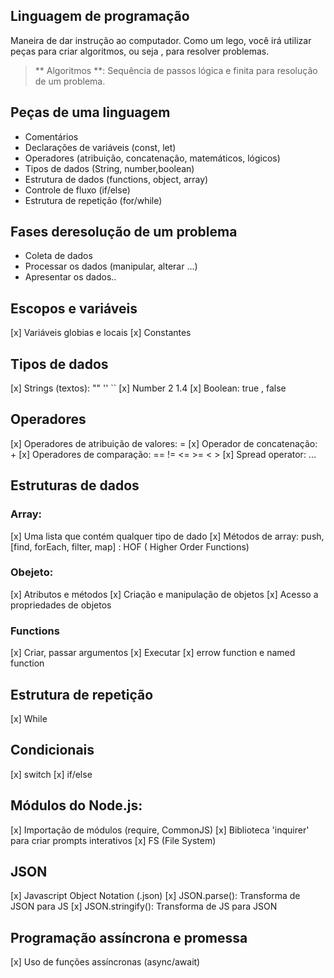 ## Linguagem de programação

Maneira de dar instrução ao computador.
Como um lego, você irá utilizar peças para criar algoritmos, ou seja , para resolver problemas.

> ** Algoritmos **: Sequência de passos lógica e finita para resolução de um problema.

## Peças de uma linguagem

- Comentários
- Declarações de variáveis (const, let)
- Operadores (atribuição, concatenação, matemáticos, lógicos)
- Tipos de dados (String, number,boolean)
- Estrutura de dados (functions, object, array)
- Controle de fluxo (if/else)
- Estrutura de repetição (for/while)

## Fases deresolução de um problema

- Coleta de dados
- Processar os dados (manipular, alterar ...)
- Apresentar os dados..

## Escopos e variáveis

[x] Variáveis globias e locais
[x] Constantes

## Tipos de dados

[x] Strings (textos): "" '' ``
[x] Number 2 1.4
[x] Boolean: true , false

## Operadores 

[x] Operadores de atribuição de valores: =
[x] Operador de concatenação: +
[x] Operadores de comparação: == != <= >= < > 
[x] Spread operator: ...

## Estruturas de dados

### Array:

[x] Uma lista que contém qualquer tipo de dado
[x] Métodos de array: push, [find, forEach, filter, map] : HOF ( Higher Order Functions)

### Obejeto:

[x] Atributos e métodos
[x] Criação e manipulação de objetos
[x] Acesso a propriedades de objetos

### Functions

[x] Criar, passar argumentos
[x] Executar
[x] errow function e named function

## Estrutura de repetição

[x] While

## Condicionais

[x] switch
[x] if/else

## Módulos do Node.js:

[x] Importação de módulos (require, CommonJS)
[x] Biblioteca 'inquirer' para criar prompts interativos
[x] FS (File System)

## JSON

[x] Javascript Object Notation (.json)
[x] JSON.parse(): Transforma de JSON para JS
[x] JSON.stringify(): Transforma de JS para JSON

## Programação assíncrona e promessa

[x] Uso de funções assíncronas (async/await)
